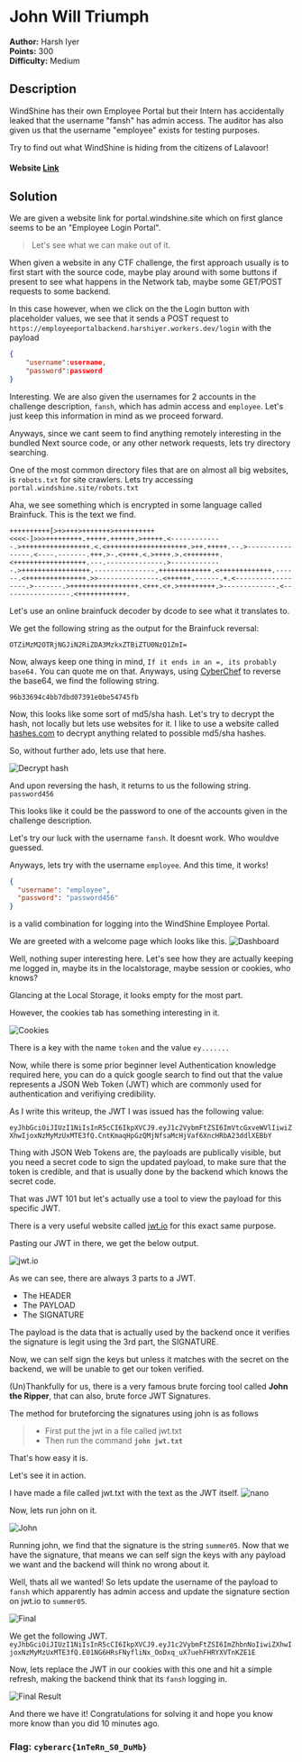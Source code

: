 # John Will Triumph

**Author:**  Harsh Iyer  
**Points:** 300  
**Difficulty:** Medium  

## Description

WindShine has their own Employee Portal but their Intern has accidentally leaked that the username "fansh" has admin access. The auditor has also given us that the username "employee" exists for testing purposes.

Try to find out what WindShine is hiding from the citizens of Lalavoor!

#### Website [Link](https://portal.windshine.site/)

## Solution

We are given a website link for portal.windshine.site which on first glance seems to be an "Employee Login Portal".

> Let's see what we can make out of it.

When given a website in any CTF challenge, the first approach usually is to first start with the source code, maybe play around with some buttons if present to see what happens in the Network tab, maybe some GET/POST requests to some backend.

In this case however, when we click on the the Login button with placeholder values, we see that it sends a POST request to
`https://employeeportalbackend.harshiyer.workers.dev/login`
with the payload

```json
{
	"username":username,
	"password":password
}
```

Interesting. We are also given the usernames for 2 accounts in the challenge description, `fansh`, which has admin access and `employee`. Let's just keep this information in mind as we proceed forward.

Anyways, since we cant seem to find anything remotely interesting in the bundled Next source code, or any other network requests, lets try directory searching.

One of the most common directory files that are on almost all big websites, is `robots.txt` for site crawlers.
Lets try accessing `portal.windshine.site/robots.txt`

Aha, we see something which is encrypted in some language called Brainfuck. This is the text we find.

`++++++++++[>+>+++>+++++++>++++++++++<<<<-]>>>+++++++++.+++++.++++++.>+++++.<-------------.>+++++++++++++++++.<.<++++++++++++++++++++.>++.+++++.--.>----------------.<----.-------.+++.>-.<++++.<.>++++.>.<++++++++.<++++++++++++++++++.---.--------------.>-------------.>+++++++++++++++++.---------------.+++++++++++++.<+++++++++++++.------.<+++++++++++++++.>>---------------.<++++++.------.+.<------------------.>-------.>+++++++++++++++++.<+++.<+.>+++++++++.>-------------.<-----------------.<++++++++++++.`

Let's use an online brainfuck decoder by dcode to see what it translates to.

We get the following string as the output for the Brainfuck reversal:

`OTZiMzM2OTRjNGJiN2RiZDA3MzkxZTBiZTU0NzQ1ZmI=`

Now, always keep one thing in mind, `If it ends in an =, its probably base64.` You can quote me on that. Anyways, using [CyberChef](https://gchq.github.io/CyberChef/) to reverse the base64, we find the following string.

`96b33694c4bb7dbd07391e0be54745fb`

Now, this looks like some sort of md5/sha hash. Let's try to decrypt the hash, not locally but lets use websites for it. I like to use a website called [hashes.com](https://hashes.com/en/decrypt/hash) to decrypt anything related to possible md5/sha hashes.

So, without further ado, lets use that here.

![Decrypt hash](image-1.png)

And upon reversing the hash, it returns to us the following string.
`password456`

This looks like it could be the password to one of the accounts given in the challenge description.

Let's try our luck with the username `fansh`.
It doesnt work. Who wouldve guessed.

Anyways, lets try with the username `employee`.
And this time, it works!

```json
{
  "username": "employee",
  "password": "password456"
}
```

is a valid combination for logging into the WindShine Employee Portal.

We are greeted with a welcome page which looks like this.
![Dashboard](image.png)

Well, nothing super interesting here. Let's see how they are actually keeping me logged in, maybe its in the localstorage, maybe session or cookies, who knows?

Glancing at the Local Storage, it looks empty for the most part.

However, the cookies tab has something interesting in it.

![Cookies](image-2.png)

There is a key with the name `token` and the value `ey.......`

Now, while there is some prior beginner level Authentication knowledge required here, you can do a quick google search to find out that the value represents a JSON Web Token (JWT) which are commonly used for authentication and verifiying credibility.

As I write this writeup, the JWT I was issued has the following value:

`eyJhbGciOiJIUzI1NiIsInR5cCI6IkpXVCJ9.eyJ1c2VybmFtZSI6ImVtcGxveWVlIiwiZXhwIjoxNzMyMzUxMTE3fQ.CntKmaqHpGzQMjNfsaMcHjVaf6XncHRbA23ddlXEBbY`

Thing with JSON Web Tokens are, the payloads are publically visible, but you need a secret code to sign the updated payload, to make sure that the token is credible, and that is usually done by the backend which knows the secret code.

That was JWT 101 but let's actually use a tool to view the payload for this specific JWT.

There is a very useful website called [jwt.io](https://jwt.io/) for this exact same purpose.

Pasting our JWT in there, we get the below output.

![jwt.io](image-3.png)

As we can see, there are always 3 parts to a JWT.

- The HEADER
- The PAYLOAD
- The SIGNATURE

The payload is the data that is actually used by the backend once it verifies the signature is legit using the 3rd part, the SIGNATURE.

Now, we can self sign the keys but unless it matches with the secret on the backend, we will be unable to get our token verified.

(Un)Thankfully for us, there is a very famous brute forcing tool called **John the Ripper**, that can also, brute force JWT Signatures.

The method for bruteforcing the signatures using john is as follows

> - First put the jwt in a file called jwt.txt
> - Then run the command **`john jwt.txt`**

That's how easy it is.

Let's see it in action.

I have made a file called jwt.txt with the text as the JWT itself.
![nano](image-4.png)

Now, lets run john on it.

![John](image-5.png)

Running john, we find that the signature is the string `summer05`. Now that we have the signature, that means we can self sign the keys with any payload we want and the backend will think no wrong about it.

Well, thats all we wanted! So lets update the username of the payload to `fansh` which apparently has admin access and update the signature section on jwt.io to `summer05`.

![Final](image-6.png)

We get the following JWT.
`eyJhbGciOiJIUzI1NiIsInR5cCI6IkpXVCJ9.eyJ1c2VybmFtZSI6ImZhbnNoIiwiZXhwIjoxNzMyMzUxMTE3fQ.E01NG6HRsFNyfliNx_OoDxq_uX7uehFHRYXVTnKZE1E
`

Now, lets replace the JWT in our cookies with this one and hit a simple refresh, making the backend think that its `fansh` logging in.

![Final Result](image-7.png)

And there we have it! Congratulations for solving it and hope you know more know than you did 10 minutes ago.

### **Flag: `cyberarc{1nTeRn_S0_DuMb}`**
